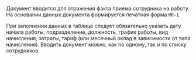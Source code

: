 ﻿Документ вводится для отражения факта приема сотрудника на работу. На основании данных документа формируется печатная форма `MR-1`.

При заполнении данных в таблице следует обязательно указать дату начала работы, подразделение, должность, график работы, вид начисления, затраты, тариф (или месячный оклад в зависимости от типа начисления). Вводить документ можно, как по одному, так и по списку сотрудников.
